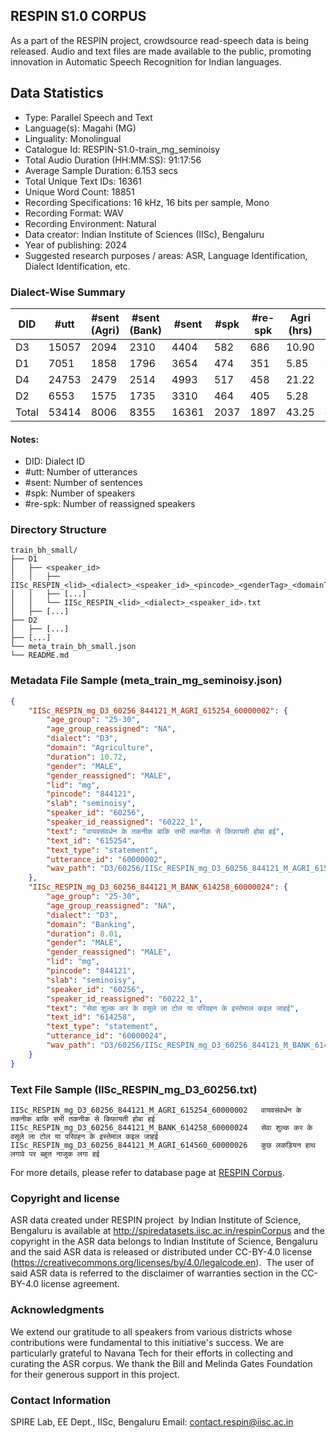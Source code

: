 ## RESPIN S1.0 CORPUS ##

As a part of the RESPIN project, crowdsource read-speech data is being released. Audio and text files
are made available to the public, promoting innovation in Automatic Speech Recognition for Indian languages.

## Data Statistics ##

- Type: Parallel Speech and Text
- Language(s): Magahi (MG)
- Linguality: Monolingual
- Catalogue Id: RESPIN-S1.0-train_mg_seminoisy
- Total Audio Duration (HH:MM:SS): 91:17:56
- Average Sample Duration: 6.153 secs
- Total Unique Text IDs: 16361
- Unique Word Count: 18851
- Recording Specifications: 16 kHz, 16 bits per sample, Mono
- Recording Format: WAV
- Recording Environment: Natural
- Data creator: Indian Institute of Sciences (IISc), Bengaluru
- Year of publishing: 2024
- Suggested research purposes / areas: ASR, Language Identification, Dialect Identification, etc.

### Dialect-Wise Summary ###
| DID   | #utt | #sent (Agri) | #sent (Bank) | #sent | #spk | #re-spk | Agri (hrs) | Bank (hrs) | Total (hrs) |
|-------|------|--------------|--------------|-------|------|---------|------------|------------|-------------|
| D3 | 15057 | 2094 | 2310 | 4404 | 582 | 686 | 10.90 | 11.66 | 22.56 |
| D1 | 7051 | 1858 | 1796 | 3654 | 474 | 351 | 5.85 | 6.23 | 12.08 |
| D4 | 24753 | 2479 | 2514 | 4993 | 517 | 458 | 21.22 | 24.38 | 45.60 |
| D2 | 6553 | 1575 | 1735 | 3310 | 464 | 405 | 5.28 | 5.78 | 11.06 |
| Total | 53414 | 8006 | 8355 | 16361 | 2037 | 1897 | 43.25 | 48.05 | 91.30 |



#### Notes:
- DID: Dialect ID
- #utt: Number of utterances
- #sent: Number of sentences
- #spk: Number of speakers
- #re-spk: Number of reassigned speakers

### Directory Structure ###
```
train_bh_small/
├── D1
│   ├── <speaker_id>
│   │   ├── IISc_RESPIN_<lid>_<dialect>_<speaker_id>_<pincode>_<genderTag>_<domainTag>_<text_id>_<uttid>.wav
│   │   ├── [...]
│   │   └── IISc_RESPIN_<lid>_<dialect>_<speaker_id>.txt
│   ├── [...]
├── D2
│   ├── [...]
├── [...]
└── meta_train_bh_small.json
└── README.md
```

### Metadata File Sample (meta_train_mg_seminoisy.json) ###

```json
{
    "IISc_RESPIN_mg_D3_60256_844121_M_AGRI_615254_60000002": {
        "age_group": "25-30",
        "age_group_reassigned": "NA",
        "dialect": "D3",
        "domain": "Agriculture",
        "duration": 10.72,
        "gender": "MALE",
        "gender_reassigned": "MALE",
        "lid": "mg",
        "pincode": "844121",
        "slab": "seminoisy",
        "speaker_id": "60256",
        "speaker_id_reassigned": "60222_1",
        "text": "वायवसंवर्धन के तकनीक बाकि सभी तकनीक से किफ़ायती होबा हई",
        "text_id": "615254",
        "text_type": "statement",
        "utterance_id": "60000002",
        "wav_path": "D3/60256/IISc_RESPIN_mg_D3_60256_844121_M_AGRI_615254_60000002.wav"
    },
    "IISc_RESPIN_mg_D3_60256_844121_M_BANK_614258_60000024": {
        "age_group": "25-30",
        "age_group_reassigned": "NA",
        "dialect": "D3",
        "domain": "Banking",
        "duration": 8.01,
        "gender": "MALE",
        "gender_reassigned": "MALE",
        "lid": "mg",
        "pincode": "844121",
        "slab": "seminoisy",
        "speaker_id": "60256",
        "speaker_id_reassigned": "60222_1",
        "text": "सेवा शुल्क कर के वसूले ला टोल या परिवहन के इस्तेमाल कइल जाहई",
        "text_id": "614258",
        "text_type": "statement",
        "utterance_id": "60000024",
        "wav_path": "D3/60256/IISc_RESPIN_mg_D3_60256_844121_M_BANK_614258_60000024.wav"
    }
}
```

### Text File Sample (IISc_RESPIN_mg_D3_60256.txt) ###
```
IISc_RESPIN_mg_D3_60256_844121_M_AGRI_615254_60000002	वायवसंवर्धन के तकनीक बाकि सभी तकनीक से किफ़ायती होबा हई
IISc_RESPIN_mg_D3_60256_844121_M_BANK_614258_60000024	सेवा शुल्क कर के वसूले ला टोल या परिवहन के इस्तेमाल कइल जाहई
IISc_RESPIN_mg_D3_60256_844121_M_AGRI_614560_60000026	कुछ लकड़ियन हाथ लगावे पर बहुत नाजुक लगा हई
```

For more details, please refer to database page at [RESPIN Corpus](http://spiredatasets.iisc.ac.in/respinCorpus).

### Copyright and license ###

ASR data created under RESPIN project  by Indian Institute of Science, Bengaluru is available
at http://spiredatasets.iisc.ac.in/respinCorpus and the copyright in the ASR data belongs to
Indian Institute of Science, Bengaluru and the said ASR data is released or distributed under
CC-BY-4.0 license (https://creativecommons.org/licenses/by/4.0/legalcode.en).  The user of
said ASR data is referred to the disclaimer of warranties section in the CC-BY-4.0 license
agreement.


### Acknowledgments ###

We extend our gratitude to all speakers from various districts whose contributions were fundamental to this initiative's success.
We are particularly grateful to Navana Tech for their efforts in collecting and curating the ASR corpus.
We thank the Bill and Melinda Gates Foundation for their generous support in this project.

### Contact Information ###

SPIRE Lab, EE Dept., IISc, Bengaluru
Email: contact.respin@iisc.ac.in